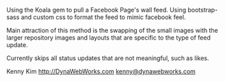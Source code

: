 Using the Koala gem to pull a Facebook Page's wall feed.  Using bootstrap-sass and custom css to format the feed to mimic facebook feel.

Main attraction of this method is the swapping of the small images with the larger repository images and layouts that are specific to the type of feed update.

Currently skips all status updates that are not meaningful, such as likes.

Kenny Kim
http://DynaWebWorks.com
kenny@dynawebworks.com
